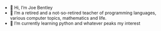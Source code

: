 - 👋 Hi, I’m Joe Bentley
- 👀 I’m a retired and a not-so-retired teacher of programming languages, various computer topics, mathematics and life.
- 🌱 I’m currently learning python and whatever peaks my interest
<!---
